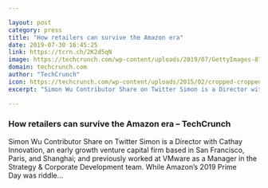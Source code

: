 ```yaml
---

layout: post
category: press
title: "How retailers can survive the Amazon era"
date: 2019-07-30 16:45:25
link: https://tcrn.ch/2K2d5qN
image: https://techcrunch.com/wp-content/uploads/2019/07/GettyImages-875858634.jpg?w=600
domain: techcrunch.com
author: "TechCrunch"
icon: https://techcrunch.com/wp-content/uploads/2015/02/cropped-cropped-favicon-gradient.png?w=180
excerpt: "Simon Wu Contributor Share on Twitter Simon is a Director with Cathay Innovation, an early growth venture capital firm based in San Francisco, Paris, and Shanghai; and previously worked at VMware as a Manager in the Strategy &amp; Corporate Development team. While Amazon’s 2019 Prime Day was riddle…"

---
```


### How retailers can survive the Amazon era – TechCrunch

Simon Wu Contributor Share on Twitter Simon is a Director with Cathay Innovation, an early growth venture capital firm based in San Francisco, Paris, and Shanghai; and previously worked at VMware as a Manager in the Strategy &amp; Corporate Development team. While Amazon’s 2019 Prime Day was riddle…